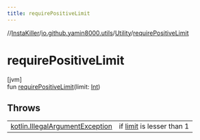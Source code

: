 ```yaml
---
title: requirePositiveLimit
---
```

//[InstaKiller](../../../index.html)/[io.github.yamin8000.utils](../index.html)/[Utility](index.html)/[requirePositiveLimit](require-positive-limit.html)



# requirePositiveLimit



[jvm]\
fun [requirePositiveLimit](require-positive-limit.html)(limit: [Int](https://kotlinlang.org/api/latest/jvm/stdlib/kotlin/-int/index.html))



## Throws


| | |
|---|---|
| [kotlin.IllegalArgumentException](https://kotlinlang.org/api/latest/jvm/stdlib/kotlin/-illegal-argument-exception/index.html) | if [limit](require-positive-limit.html) is lesser than 1 |



